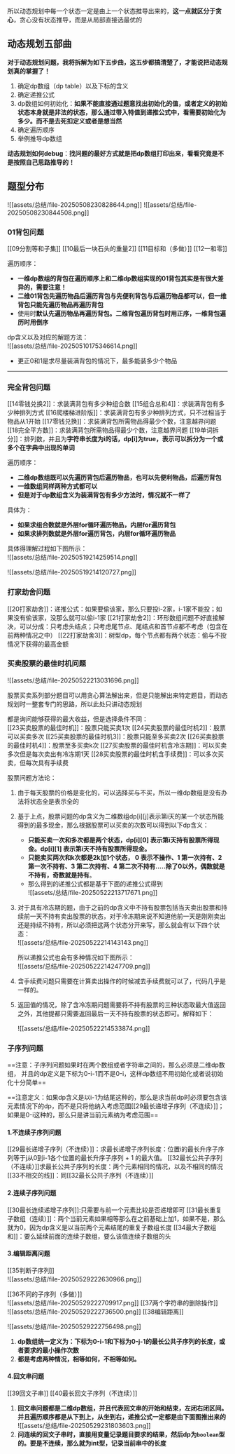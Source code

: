 所以动态规划中每一个状态一定是由上一个状态推导出来的，**这一点就区分于贪心**，贪心没有状态推导，而是从局部直接选最优的
## 动态规划五部曲
**对于动态规划问题，我将拆解为如下五步曲，这五步都搞清楚了，才能说把动态规划真的掌握了！**
1. 确定dp数组（dp table）以及下标的含义
2. 确定递推公式
3. dp数组如何初始化：**如果不能直接通过题意找出初始化的值，或者定义的初始状态本身就是非法的状态，那么通过带入特值到递推公式中，看需要初始化为多少。而不是去死扣定义或者是想当然**
4. 确定遍历顺序
5. 举例推导dp数组

**动态规划如何debug**：**找问题的最好方式就是把dp数组打印出来，看看究竟是不是按照自己思路推导的！**


## 题型分布
![[assets/总结/file-20250508230828644.png]]
![[assets/总结/file-20250508230844508.png]]

### 01背包问题
[[09分割等和子集]]
[[10最后一块石头的重量2]]
[[11目标和（多做）]]
[[12一和零]]


遍历顺序：
* **一维dp数组的背包在遍历顺序上和二维dp数组实现的01背包其实是有很大差异的，需要注意！**
* **二维01背包先遍历物品后遍历背包与先便利背包与后遍历物品都可以，但一维背包只能先遍历物品再遍历背包**
* 使用时**默认先遍历物品再遍历背包。二维背包遍历背包时用正序，一维背包遍历时用倒序**

dp含义以及对应的解题方法：  
![[assets/总结/file-20250510175346614.png]]
* 更正0和1是求尽量装满背包的情况下，最多能装多少个物品

***
### 完全背包问题
[[14零钱兑换2]]：求装满背包有多少种组合数
[[15组合总和4]]：求装满背包有多少种排列方式
[[16爬楼梯进阶版]]：求装满背包有多少种排列方式，只不过相当于物品从1开始
[[17零钱兑换]]：求装满背包所需物品得最少个数，注意越界问题
[[18完全平方数]]：求装满背包所需物品得最少个数，注意越界问题
[[19单词拆分]]：排列数，并且为**字符串长度为i的话，dp\[i]为true，表示可以拆分为一个或多个在字典中出现的单词**

遍历顺序：
* **二维dp数组既可以先遍历背包后遍历物品，也可以先便利物品，后遍历背包**
* **一维数组同样两种方式都可以**
* **但是对于dp数组含义为装满背包有多少方法时，情况就不一样了**

具体为：  
* **如果求组合数就是外层for循环遍历物品，内层for遍历背包**
* **如果求排列数就是外层for遍历背包，内层for循环遍历物品**

具体得理解过程如下图所示：  
![[assets/总结/file-20250519214259514.png]]


![[assets/总结/file-20250519214120727.png]]


### 打家劫舍问题
[[20打家劫舍]]：递推公式：如果要偷该家，那么只要投i-2家，i-1家不能投；如果没有偷该家，没那么就可以偷i-1家
[[21打家劫舍2]]：环形数组问题不好直接解决，可以分成：只考虑头结点；只考虑尾节点、尾结点和首节点都不考虑（包含在前两种情况之中）
[[22打家劫舍3]]：树型dp，每个节点都有两个状态：偷与不投情况下获得的最高金额

### 买卖股票的最佳时机问题
![[assets/总结/file-20250522213031696.png]]

股票买卖系列部分题目可以用贪心算法解出来，但是只能解出来特定题目，而动态规划时一整套专门的思路，所以此处只讲动态规划

都是询问能够获得的最大收益，但是选择条件不同：  
[[23买卖股票的最佳时机]]：股票只能买卖1次
[[24买卖股票的最佳时机2]]：股票可以买卖多次
[[25买卖股票的最佳时机3]]：股票只能至多买卖2次
[[26买卖股票的最佳时机4]]：股票至多买卖k次
[[27买卖股票的最佳时机含冷冻期]]：可以买卖多次但是每次卖出有冷冻期1天
[[28买卖股票的最佳时机含手续费]]：可以多次买卖，但每次具有手续费

股票问题方法论：  
1. 由于每天股票的价格是变化的，可以选择买与不买，所以一维dp数组是没有办法将状态全是表示全的
2. 基于上点，股票问题的dp含义为二维数组dp\[i]\[j]表示第i天的某一个状态所能得到的最多现金，那么根据股票可以买卖的次数可以得到以下dp含义：  
	* **只能买卖一次和多次都是两个状态，dp\[i]\[0] 表示第i天持有股票所得现金。dp\[i]\[1] 表示第i天不持有股票所得现金。**
	* **只能卖买两次和k次都是2k加1个状态， 0 表示不操作、1 第一次持有、2 第一次不持有、3 第二次持有、4 第二次不持有.....除了0以外，偶数就是不持有，奇数就是持有**。
	* 那么得到的递推公式都是基于下面的递推公式得到  
	![[assets/总结/file-20250522213717671.png]]
3. 对于具有冷冻期的题，由于之前的dp含义中不持有股票包括当天卖出股票和持续前一天不持有卖出股票的状态，对于冷冻期来说不知道他前一天是刚刚卖出还是持续不持有，所以必须把这两个状态分开来写，那么就会有以下四个状态：  
	![[assets/总结/file-20250522214143143.png]]
	
	所以递推公式也会有多种情况如下图所示：  
	![[assets/总结/file-20250522214247709.png]]

4. 含手续费问题只需要在计算卖出操作的时候减去手续费就可以了，代码几乎是一样的。
5. 返回值的情况，除了含冷冻期问题需要将不持有股票的三种状态取最大值返回之外，其他提都只需要返回最后一天不持有股票的状态即可。解释如下：

	![[assets/总结/file-20250522214533874.png]]

### 子序列问题

==注意：子序列问题如果时在两个数组或者字符串之间的，那么必须是二维dp数组，
并且的dp定义是下标为0-i-1而不是0-i，这样dp数组不用初始化或者说初始化十分简单==

==注意定义：如果dp含义是以i-1为结尾这种的，那么是求当前dp时必须要包含该元素情况下的dp，而不是只将他纳入考虑范围[[29最长递增子序列（不连续）]]；如果是0-i这种的，那么只是讲当前元素纳为考虑范围==
#### 1.不连续子序列问题
[[29最长递增子序列（不连续）]]：求最长递增子序列长度：位置i的最长升序子序列等于j从0到i-1各个位置的最长升序子序列 + 1 的最大值。
[[32最长公共子序列（不连续）]]求最长公共子序列的长度：两个元素相同的情况，以及不相同的情况
[[33不相交的线]]：同[[32最长公共子序列（不连续）]]

#### 2.连续子序列问题
[[30最长连续递增子序列]]:只需要与前一个元素比较是否递增即可
[[31最长重复子数组（连续）]]：两个当前元素如果相等那么在之前基础上加1，如果不是，那么就为0，因为dp含义是以当前两个元素结尾的重复子数组长度
[[34最大子数组和]]：要么延续前面的连续子数组，要么该值连续子数组的头

#### 3.编辑距离问题
[[35判断子序列]]  
![[assets/总结/file-20250529222630966.png]]

[[36不同的子序列（多做）]]  
![[assets/总结/file-20250529222709917.png]]
[[37两个字符串的删除操作]]  
![[assets/总结/file-20250529222736500.png]]
[[38编辑距离]]  

![[assets/总结/file-20250529222756498.png]]


1. **dp数组统一定义为：下标为0-i-1和下标为0-j-1的最长公共子序列的长度，或者要求的最小操作次数**
2. **都是考虑两种情况，相等如何，不相等如何。**

#### 4.回文串问题
[[39回文子串]]
[[40最长回文子序列（不连续）]]

1. **回文串问题都是二维dp数组，并且代表回文串的开始和结束，左闭右闭区间。并且遍历顺序都是从下到上，从坐到右，递推公式一定都是由下面图推出来的**  
	![[assets/总结/file-20250529231803603.png]]
2. **问连续的回文子串时，直接用变量记录题目要求的结果，然后dp为`boolean`型的。要是不连续，那么就为int型，记录当前串中的长度**

